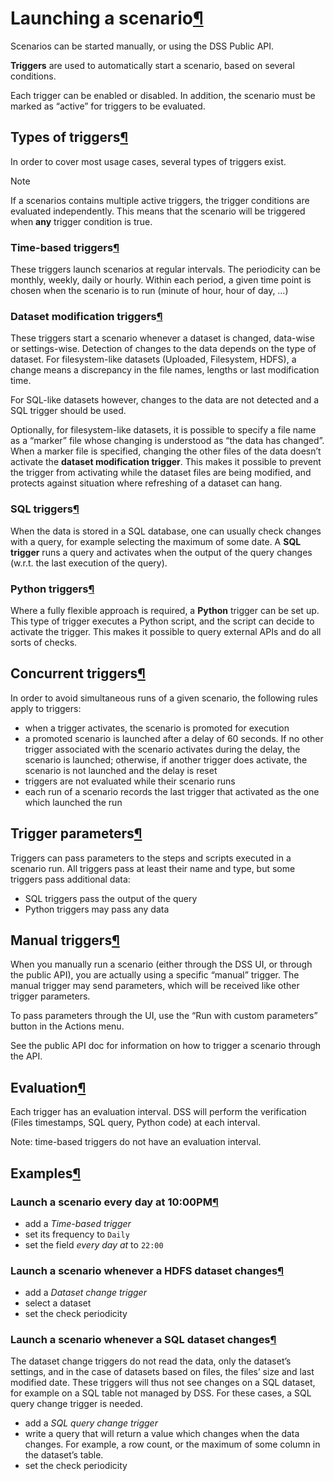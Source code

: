 Launching a scenario[¶](#launching-a-scenario "Permalink to this heading")
==========================================================================


Scenarios can be started manually, or using the DSS Public API.


**Triggers** are used to automatically start a scenario, based on several conditions.


Each trigger can be enabled or disabled. In addition, the scenario must be marked as “active” for triggers to be evaluated.



Types of triggers[¶](#types-of-triggers "Permalink to this heading")
--------------------------------------------------------------------


In order to cover most usage cases, several types of triggers exist.



Note


If a scenarios contains multiple active triggers, the trigger conditions are evaluated independently. This means that the scenario will be triggered when **any** trigger condition is true.




### Time\-based triggers[¶](#time-based-triggers "Permalink to this heading")


These triggers launch scenarios at regular intervals. The periodicity can be monthly, weekly, daily or hourly. Within each period, a given time point is chosen when the scenario is to run (minute of hour, hour of day, …)




### Dataset modification triggers[¶](#dataset-modification-triggers "Permalink to this heading")


These triggers start a scenario whenever a dataset is changed, data\-wise or settings\-wise. Detection of changes to the data depends on the type of dataset. For filesystem\-like datasets (Uploaded, Filesystem, HDFS), a change means a discrepancy in the file names, lengths or last modification time.


For SQL\-like datasets however, changes to the data are not detected and a SQL trigger should be used.


Optionally, for filesystem\-like datasets, it is possible to specify a file name as a “marker” file whose changing is understood as “the data has changed”. When a marker file is specified, changing the other files of the data doesn’t activate the **dataset modification trigger**. This makes it possible to prevent the trigger from activating while the dataset files are being modified, and protects against situation where refreshing of a dataset can hang.




### SQL triggers[¶](#sql-triggers "Permalink to this heading")


When the data is stored in a SQL database, one can usually check changes with a query, for example selecting the maximum of some date. A **SQL trigger** runs a query and activates when the output of the query changes (w.r.t. the last execution of the query).




### Python triggers[¶](#python-triggers "Permalink to this heading")


Where a fully flexible approach is required, a **Python** trigger can be set up. This type of trigger executes a Python script, and the script can decide to activate the trigger. This makes it possible to query external APIs and do all sorts of checks.





Concurrent triggers[¶](#concurrent-triggers "Permalink to this heading")
------------------------------------------------------------------------


In order to avoid simultaneous runs of a given scenario, the following rules apply to triggers:


* when a trigger activates, the scenario is promoted for execution
* a promoted scenario is launched after a delay of 60 seconds. If no other trigger associated with the scenario activates during the delay, the scenario is launched; otherwise, if another trigger does activate, the scenario is not launched and the delay is reset
* triggers are not evaluated while their scenario runs
* each run of a scenario records the last trigger that activated as the one which launched the run




Trigger parameters[¶](#trigger-parameters "Permalink to this heading")
----------------------------------------------------------------------


Triggers can pass parameters to the steps and scripts executed in a scenario run. All triggers pass at least their name and type, but some triggers pass additional data:


* SQL triggers pass the output of the query
* Python triggers may pass any data




Manual triggers[¶](#manual-triggers "Permalink to this heading")
----------------------------------------------------------------


When you manually run a scenario (either through the DSS UI, or through the public API), you are actually using a specific “manual” trigger. The manual trigger may send parameters, which will be received like other trigger parameters.


To pass parameters through the UI, use the “Run with custom parameters” button in the Actions menu.


See the public API doc for information on how to trigger a scenario through the API.




Evaluation[¶](#evaluation "Permalink to this heading")
------------------------------------------------------


Each trigger has an evaluation interval. DSS will perform the verification (Files timestamps, SQL query, Python code) at each interval.


Note: time\-based triggers do not have an evaluation interval.




Examples[¶](#examples "Permalink to this heading")
--------------------------------------------------



### Launch a scenario every day at 10:00PM[¶](#launch-a-scenario-every-day-at-10-00pm "Permalink to this heading")


* add a *Time\-based trigger*
* set its frequency to `Daily`
* set the field *every day at* to `22:00`




### Launch a scenario whenever a HDFS dataset changes[¶](#launch-a-scenario-whenever-a-hdfs-dataset-changes "Permalink to this heading")


* add a *Dataset change trigger*
* select a dataset
* set the check periodicity




### Launch a scenario whenever a SQL dataset changes[¶](#launch-a-scenario-whenever-a-sql-dataset-changes "Permalink to this heading")


The dataset change triggers do not read the data, only the dataset’s settings, and in the case of datasets based on files, the files’ size and last modified date. These triggers will thus not see changes on a SQL dataset, for example on a SQL table not managed by DSS. For these cases, a SQL query change trigger is needed.


* add a *SQL query change trigger*
* write a query that will return a value which changes when the data changes. For example, a row count, or the maximum of some column in the dataset’s table.
* set the check periodicity